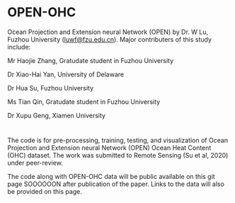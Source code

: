 # OPEN-OHC
Ocean Projection and Extension neural Network (OPEN) by Dr. W Lu, Fuzhou University (luwf@fzu.edu.cn). Major contributers of this study include:



Mr Haojie Zhang, Gratudate student in Fuzhou University

Dr Xiao-Hai Yan, University of Delaware

Dr Hua Su, Fuzhou University

Ms Tian Qin, Gratudate student in Fuzhou University

Dr Xupu Geng, Xiamen University
#
The code is for pre-processing, training, testing, and visualization of Ocean Projection and Extension neural Network (OPEN) Ocean Heat Content (OHC) dataset.
The work was submitted to Remote Sensing (Su et al, 2020) under peer-review.

The code along with OPEN-OHC data will be public available on this git page SOOOOOON after publication of the paper.
Links to the data will also be provided on this page.

